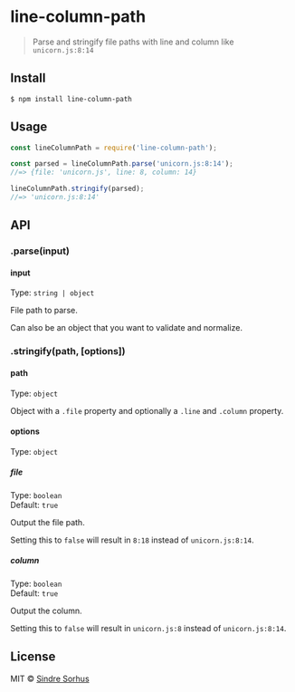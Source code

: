 # line-column-path

> Parse and stringify file paths with line and column like `unicorn.js:8:14`


## Install

```
$ npm install line-column-path
```


## Usage

```js
const lineColumnPath = require('line-column-path');

const parsed = lineColumnPath.parse('unicorn.js:8:14');
//=> {file: 'unicorn.js', line: 8, column: 14}

lineColumnPath.stringify(parsed);
//=> 'unicorn.js:8:14'
```


## API

### .parse(input)

#### input

Type: `string | object`

File path to parse.

Can also be an object that you want to validate and normalize.

### .stringify(path, [options])

#### path

Type: `object`

Object with a `.file` property and optionally a `.line` and `.column` property.

#### options

Type: `object`

##### file

Type: `boolean`<br>
Default: `true`

Output the file path.

Setting this to `false` will result in `8:18` instead of `unicorn.js:8:14`.

##### column

Type: `boolean`<br>
Default: `true`

Output the column.

Setting this to `false` will result in `unicorn.js:8` instead of `unicorn.js:8:14`.


## License

MIT © [Sindre Sorhus](https://sindresorhus.com)
